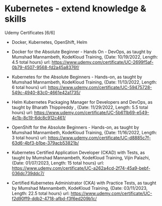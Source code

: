 # Kubernetes - extend knowledge & skills

Udemy Certificates [6/6]
- Docker, Kubernetes, OpenShift, Helm

- Docker for the Absolute Beginner - Hands On - DevOps, as taught by Mumshad Mannambeth, KodeKloud Training, {Date: 10/19/2022, Length: 4.5 total hours}
url: https://www.udemy.com/certificate/UC-2699f5af-0b79-4507-9568-fd2a45a8376f/

- Kubernetes for the Absolute Beginners - Hands-on, as taught by Mumshad Mannambeth, KodeKloud Training, {Date: 11/13/2022, Length: 6 total hours}
url: https://www.udemy.com/certificate/UC-59475728-549c-4940-83c0-4661e42a1735/

- Helm Kubernetes Packaging Manager for Developers and DevOps, as taught by Bharath Thippireddy , {Date: 11/29/2022, Length: 5.5 total hours}
url: https://www.udemy.com/certificate/UC-5b611b69-e549-4c1b-8c19-6dc8c912c461/

-  OpenShift for the Absolute Beginners - Hands-on, as taught by Mumshad Mannambeth, KodeKloud Training, {Date: 11/16/2022, Length: 3 total hours}
url: https://www.udemy.com/certificate/UC-d8885c7f-63d6-4bf3-b1be-379acb53821b/

- Kubernetes Certified Application Developer (CKAD) with Tests, as taught by Mumshad Mannambeth, KodeKloud Training, Vijin Palazhi, {Date: 01/07/2023, Length: 15 total hours}
url: https://www.udemy.com/certificate/UC-a262a4cd-2f74-45a9-bebf-036dc739ddc7/

- Certified Kubernetes Administrator (CKA) with Practice Tests, as taught by Mumshad Mannambeth, KodeKloud Training, {Date: 03/11/2023, Length: 22.5 total hours}
url: https://www.udemy.com/certificate/UC-f2d90ff9-ddb2-4718-afbd-f3f6ed209b1c/
